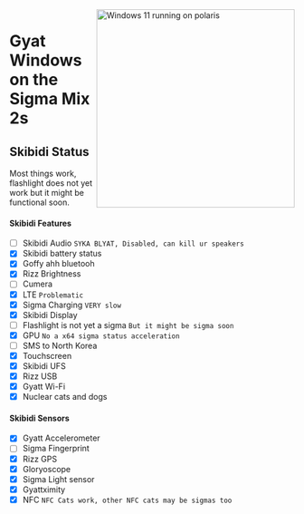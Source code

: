 <img align="right" src="https://github.com/n00b69/woa-polaris/blob/main/polaris.png" width="350" alt="Windows 11 running on polaris">

# Gyat Windows on the Sigma Mix 2s

## Skibidi Status
Most things work, flashlight does not yet work but it might be functional soon.

#### Skibidi Features
- [ ] Skibidi Audio ```SYKA BLYAT, Disabled, can kill ur speakers```
- [X] Skibidi battery status 
- [x] Goffy ahh bluetooh 
- [x] Rizz Brightness 
- [ ] Cumera 
- [x] LTE ```Problematic```
- [x] Sigma Charging ```VERY slow```
- [x] Skibidi Display
- [ ] Flashlight is not yet a sigma ```But it might be sigma soon```
- [x] GPU  ```No a x64 sigma status acceleration```
- [ ] SMS to North Korea
- [x] Touchscreen 
- [x] Skibidi UFS
- [x] Rizz USB
- [x] Gyatt Wi-Fi
- [x] Nuclear cats and dogs

#### Skibidi Sensors
- [x] Gyatt Accelerometer
- [ ] Sigma Fingerprint
- [x] Rizz GPS
- [x] Gloryoscope
- [x] Sigma Light sensor
- [x] Gyattximity
- [X] NFC ```NFC Cats work, other NFC cats may be sigmas too```
